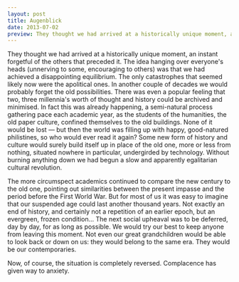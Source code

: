```yaml
---
layout: post
title: Augenblick
date: 2013-07-02
preview: They thought we had arrived at a historically unique moment, an instant forgetful of the others that preceded it.
---
```


They thought we had arrived at a historically unique moment, an instant forgetful of the others that preceded it. The idea hanging over everyone's heads (unnerving to some, encouraging to others) was that we had achieved a disappointing equilibrium. The only catastrophes that seemed likely now were the apolitical ones. In another couple of decades we would probably forget the old possibilities. There was even a popular feeling that two, three millennia's worth of thought and history could be archived and minimised. In fact this was already happening, a semi-natural process gathering pace each academic year, as the students of the humanities, the old paper culture, confined themselves to the old buildings. None of it would be lost — but then the world was filling up with happy, good-natured philistines, so who would ever read it again? Some new form of history and culture would surely build itself up in place of the old one, more or less from nothing, situated nowhere in particular, undergirded by technology. Without burning anything down we had begun a slow and apparently egalitarian cultural revolution.

The more circumspect academics continued to compare the new century to the old one, pointing out similarities between the present impasse and the period before the First World War. But for most of us it was easy to imagine that our suspended age could last another thousand years. Not exactly an end of history, and certainly not a repetition of an earlier epoch, but an evergreen, frozen condition... The next social upheaval was to be deferred, day by day, for as long as possible. We would try our best to keep anyone from leaving this moment. Not even our great grandchildren would be able to look back or down on us: they would belong to the same era. They would be our contemporaries.

Now, of course, the situation is completely reversed. Complacence has given way to anxiety. 